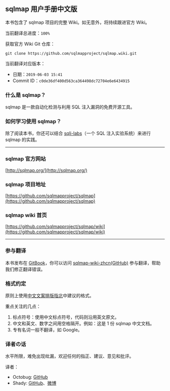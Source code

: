 ## sqlmap 用户手册中文版

本书包含了 sqlmap 项目的完整 Wiki。如无意外，将持续跟进官方 Wiki。

当前翻译总进度：`100%`

获取官方 Wiki Git 仓库：

```
git clone https://github.com/sqlmapproject/sqlmap.wiki.git
```

当前翻译对应版本：
- 日期：`2019-06-03 15:41`
- Commit ID：`c0de36df400d563ca364498dc72704e6e6434915`

### 什么是 sqlmap？

sqlmap 是一款自动化检测与利用 SQL 注入漏洞的免费开源工具。

### 如何学习使用 sqlmap？

除了阅读本书，你还可以结合 [sqli-labs](https://github.com/Audi-1/sqli-labs)（一个 SQL 注入实验系统）来进行 sqlmap 的实践。

---

### sqlmap 官方网站

[http://sqlmap.org/](http://sqlmap.org/)

### sqlmap 项目地址

[https://github.com/sqlmapproject/sqlmap](https://github.com/sqlmapproject/sqlmap)

### sqlmap wiki 首页

[https://github.com/sqlmapproject/sqlmap/wiki](https://github.com/sqlmapproject/sqlmap/wiki)

---

### 参与翻译

本书发布在 [GitBook](https://itechub.gitbook.io/sqlmap-wiki-zhcn/)，你可以访问 [sqlmap-wiki-zhcn(GitHub)](https://github.com/OctoBug/sqlmap-wiki-zhcn) 参与翻译，帮助我们修正翻译错误。

### 格式约定

原则上使用[中文文案排版指北](https://github.com/mzlogin/chinese-copywriting-guidelines/blob/Simplified/README.md)中建议的格式。

重点关注的几点：

1. 标点符号：使用中文标点符号，代码则沿用英文原文。
2. 中文和英文、数字之间用空格隔开。例如：这是 1 份 sqlmap 中文文档。
3. 专有名词一般不翻译，如 Google。

### 译者の话

水平所限，难免出现纰漏，欢迎任何的指正、建议、意见和批评。

译者：
- Octobug: [GitHub](https://github.com/Octobug)
- Shady: [GitHub](https://github.com/Root-shady)、[微博](http://weibo.com/u/2873357002)
